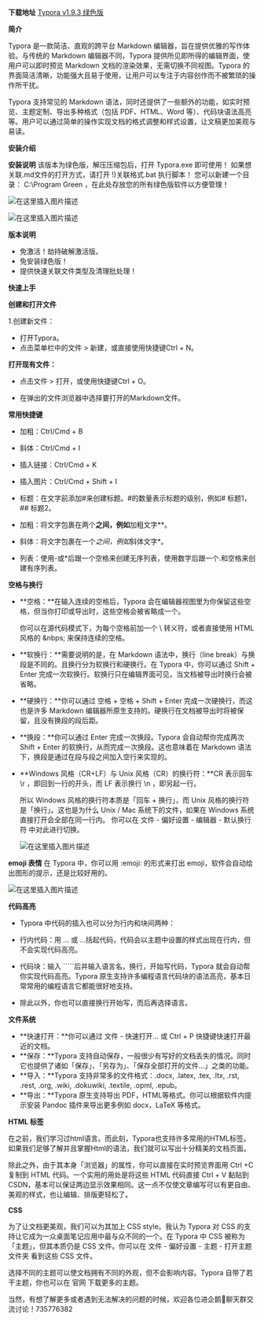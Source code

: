 **下载地址**
[Typora v1.9.3 绿色版](https://nav.vpssw.com/sites/927.html)

**简介**

Typora 是一款简洁、直观的跨平台 Markdown 编辑器，旨在提供优雅的写作体验。与传统的 Markdown 编辑器不同，Typora 提供所见即所得的编辑界面，使用户可以即时预览 Markdown 文档的渲染效果，无需切换不同视图。Typora 的界面简洁清晰，功能强大且易于使用，让用户可以专注于内容创作而不被繁琐的操作所干扰。

Typora 支持常见的 Markdown 语法，同时还提供了一些额外的功能，如实时预览、主题定制、导出多种格式（包括 PDF、HTML、Word 等）、代码块语法高亮等。用户可以通过简单的操作实现文档的格式调整和样式设置，让文稿更加美观与易读。

**安装介绍**

**安装说明**
该版本为绿色版，解压压缩包后，打开 Typora.exe 即可使用！
如果想关联.md文件的打开方式，请打开 !)关联格式.bat 执行脚本！
您可以新建一个目录： C:\Program Green ，在此处存放您的所有绿色版软件以方便管理！

![在这里插入图片描述](https://s2.loli.net/2024/10/11/GdwF7SxUKAernMu.png)

![在这里插入图片描述](https://s2.loli.net/2024/10/11/A9s1QC3gJbpomya.png)



**版本说明**

- 免激活！劫持破解激活版。
- 免安装绿色版！
- 提供快速关联文件类型及清理批处理！

**快速上手**

**创建和打开文件**

1.创建新文件：

- 打开Typora。
- 点击菜单栏中的文件 > 新建，或直接使用快捷键Ctrl + N。

**打开现有文件：**

- 点击文件 > 打开，或使用快捷键Ctrl + O。

- 在弹出的文件浏览器中选择要打开的Markdown文件。

**常用快捷键**

- 加粗：Ctrl/Cmd + B
- 斜体：Ctrl/Cmd + I

- 插入链接：Ctrl/Cmd + K

- 插入图片：Ctrl/Cmd + Shift + I

- 标题：在文字前添加#来创建标题。#的数量表示标题的级别，例如# 标题1，## 标题2。

- 加粗：将文字包裹在两个**之间，例如**加粗文字**。

- 斜体：将文字包裹在一个*之间，例如*斜体文字*。

- 列表：使用-或*后跟一个空格来创建无序列表，使用数字后跟一个.和空格来创建有序列表。


**空格与换行**

- **空格：**在输入连续的空格后，Typora 会在编辑器视图里为你保留这些空格，但当你打印或导出时，这些空格会被省略成一个。

  你可以在源代码模式下，为每个空格前加一个 \ 转义符，或者直接使用 HTML 风格的 &nbps; 来保持连续的空格。

- **软换行：**需要说明的是，在 Markdown 语法中，换行（line break）与换段是不同的。且换行分为软换行和硬换行。在 Typora 中，你可以通过 Shift + Enter 完成一次软换行。软换行只在编辑界面可见，当文档被导出时换行会被省略。

- **硬换行：**你可以通过 空格 + 空格 + Shift + Enter 完成一次硬换行，而这也是许多 Markdown 编辑器所原生支持的。硬换行在文档被导出时将被保留，且没有换段的段后距。

- **换段：**你可以通过 Enter 完成一次换段。Typora 会自动帮你完成两次 Shift + Enter 的软换行，从而完成一次换段。这也意味着在 Markdown 语法下，换段是通过在段与段之间加入空行来实现的。

- **Windows 风格（CR+LF）与 Unix 风格（CR）的换行符：**CR 表示回车 \r ，即回到一行的开头，而 LF 表示换行 \n ，即另起一行。

  所以 Windows 风格的换行符本质是「回车 + 换行」，而 Unix 风格的换行符是「换行」。这也是为什么 Unix / Mac 系统下的文件，如果在 Windows 系统直接打开会全部在同一行内。 你可以在 文件 - 偏好设置 - 编辑器 - 默认换行符 中对此进行切换。

  ![在这里插入图片描述](https://s2.loli.net/2024/10/11/aUMKe7iSyOZb9Jx.png)

**emoji 表情**
在 Typora 中，你可以用 :emoji: 的形式来打出 emoji，软件会自动给出图形的提示，还是比较好用的。

![在这里插入图片描述](https://s2.loli.net/2024/10/11/MHwA2oBVsm38Cxl.png)

**代码高亮**

- Typora 中代码的插入也可以分为行内和块间两种：
- 行内代码：用 ... 或 ...括起代码，代码会以主题中设置的样式出现在行内，但不会实现代码高亮。

- 代码块：输入 `````后并输入语言名，换行，开始写代码，Typora 就会自动帮你实现代码高亮。Typora 原生支持许多编程语言代码块的语法高亮，基本日常常用的编程语言它都能很好地支持。
- 除此以外，你也可以直接换行开始写，而后再选择语言。



**文件系统**

- **快速打开：**你可以通过 文件 - 快速打开... 或 Ctrl + P 快捷键快速打开最近的文档。
- **保存：**Typora 支持自动保存，一般很少有写好的文档丢失的情况。同时它也提供了诸如「保存」、「另存为」、「保存全部打开的文件…」之类的功能。
- **导入：**Typora 支持非常多的文件格式：.docx, .latex, .tex, .ltx, .rst, .rest, .org, .wiki, .dokuwiki, .textile, .opml, .epub。
- **导出：**Typora 原生支持导出 PDF，HTML等格式。你可以根据软件内提示安装 Pandoc 插件来导出更多例如 docx，LaTeX 等格式。

**HTML 标签**

在之前，我们学习过html语言。而此刻，Typora也支持许多常用的HTML标签。如果我们足够了解并且掌握Html的语法，我们就可以写出十分精美的文档页面。

除此之外，由于其本身「浏览器」的属性，你可以直接在实时预览界面用 Ctrl +C 复制到 HTML 代码。一个实用的用处是将这些 HTML 代码直接 Ctrl + V 黏贴到CSDN，基本可以保证两边显示效果相同。这一点不仅使文章编写可以有更自由、美观的样式，也让编辑、排版更轻松了。

**CSS**

为了让文档更美观，我们可以为其加上 CSS style。我认为 Typora 对 CSS 的支持让它成为一众桌面笔记应用中最与众不同的一个。在 Typora 中 CSS 被称为「主题」，但其本质仍是 CSS 文件。你可以在 文件 - 偏好设置 - 主题 - 打开主题文件夹 看到这些 CSS 文件。

选择不同的主题可以使文档拥有不同的外观，但不会影响内容。Typora 自带了若干主题，你也可以在 官网 下载更多的主题。

当然，有想了解更多或者遇到无法解决的问题的时候，欢迎各位进企鹅🐧聊天群交流讨论！735776382

